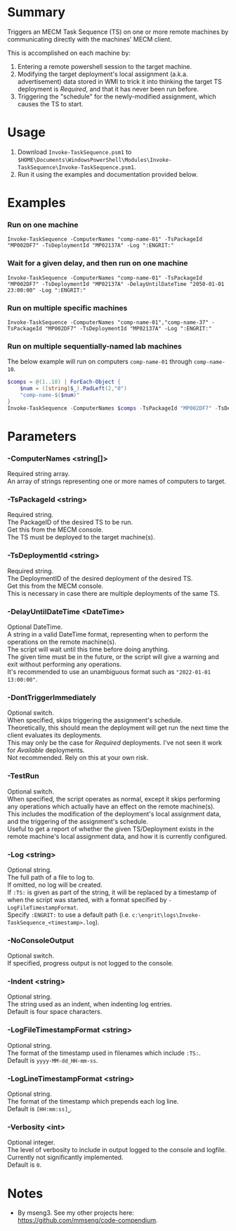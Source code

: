# Summary
Triggers an MECM Task Sequence (TS) on one or more remote machines by communicating directly with the machines' MECM client.  

This is accomplished on each machine by:  
1. Entering a remote powershell session to the target machine.
2. Modifying the target deployment's local assignment (a.k.a. advertisement) data stored in WMI to trick it into thinking the target TS deployment is _Required_, and that it has never been run before.
3. Triggering the "schedule" for the newly-modified assignment, which causes the TS to start.

# Usage
1. Download `Invoke-TaskSequence.psm1` to `$HOME\Documents\WindowsPowerShell\Modules\Invoke-TaskSequence\Invoke-TaskSequence.psm1`.
2. Run it using the examples and documentation provided below.

# Examples

### Run on one machine
`Invoke-TaskSequence -ComputerNames "comp-name-01" -TsPackageId "MP002DF7" -TsDeploymentId "MP02137A" -Log ":ENGRIT:"`

### Wait for a given delay, and then run on one machine
`Invoke-TaskSequence -ComputerNames "comp-name-01" -TsPackageId "MP002DF7" -TsDeploymentId "MP02137A" -DelayUntilDateTime "2050-01-01 23:00:00" -Log ":ENGRIT:"`

### Run on multiple specific machines
`Invoke-TaskSequence -ComputerNames "comp-name-01","comp-name-37" -TsPackageId "MP002DF7" -TsDeploymentId "MP02137A" -Log ":ENGRIT:"`

### Run on multiple sequentially-named lab machines
The below example will run on computers `comp-name-01` through `comp-name-10`.  
```powershell
$comps = @(1..10) | ForEach-Object {
	$num = ([string]$_).PadLeft(2,"0")
	"comp-name-$($num)"
}
Invoke-TaskSequence -ComputerNames $comps -TsPackageId "MP002DF7" -TsDeploymentId "MP02137A" -Log ":ENGRIT:"
```

# Parameters

### -ComputerNames \<string[]\>
Required string array.  
An array of strings representing one or more names of computers to target.  

### -TsPackageId \<string\>
Required string.  
The PackageID of the desired TS to be run.  
Get this from the MECM console.  
The TS must be deployed to the target machine(s).  

### -TsDeploymentId \<string\>
Required string.  
The DeploymentID of the desired deployment of the desired TS.  
Get this from the MECM console.  
This is necessary in case there are multiple deployments of the same TS.  

### -DelayUntilDateTime \<DateTime\>
Optional DateTime.  
A string in a valid DateTime format, representing when to perform the operations on the remote machine(s).  
The script will wait until this time before doing anything.  
The given time must be in the future, or the script will give a warning and exit without performing any operations.  
It's recommended to use an unambiguous format such as `"2022-01-01 13:00:00"`.  

### -DontTriggerImmediately
Optional switch.  
When specified, skips triggering the assignment's schedule.  
Theoretically, this should mean the deployment will get run the next time the client evaluates its deployments.  
This may only be the case for _Required_ deployments. I've not seen it work for _Available_ deployments.  
Not recommended. Rely on this at your own risk.  

### -TestRun
Optional switch.  
When specified, the script operates as normal, except it skips performing any operations which actually have an effect on the remote machine(s).  
This includes the modification of the deployment's local assignment data, and the triggering of the assignment's schedule.  
Useful to get a report of whether the given TS/Deployment exists in the remote machine's local assignment data, and how it is currently configured.  

### -Log \<string\>
Optional string.  
The full path of a file to log to.  
If omitted, no log will be created.  
If `:TS:` is given as part of the string, it will be replaced by a timestamp of when the script was started, with a format specified by `-LogFileTimestampFormat`.  
Specify `:ENGRIT:` to use a default path (i.e. `c:\engrit\logs\Invoke-TaskSequence_<timestamp>.log`).  

### -NoConsoleOutput
Optional switch.  
If specified, progress output is not logged to the console.  

### -Indent \<string\>
Optional string.  
The string used as an indent, when indenting log entries.  
Default is four space characters.  

### -LogFileTimestampFormat \<string\>
Optional string.  
The format of the timestamp used in filenames which include `:TS:`.  
Default is `yyyy-MM-dd_HH-mm-ss`.  

### -LogLineTimestampFormat \<string\>
Optional string.  
The format of the timestamp which prepends each log line.  
Default is `[HH:mm:ss]⎵`.  

### -Verbosity \<int\>
Optional integer.  
The level of verbosity to include in output logged to the console and logfile.  
Currently not significantly implemented.  
Default is `0`.  

# Notes
- By mseng3. See my other projects here: https://github.com/mmseng/code-compendium.